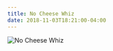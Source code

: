 ```yaml
---
title: No Cheese Whiz
date: 2018-11-03T18:21:00-04:00
---
```

![No Cheese Whiz](/media/cheesesteaks.JPG)